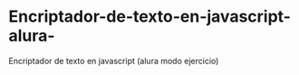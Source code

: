 # Encriptador-de-texto-en-javascript-alura-
Encriptador de texto en javascript (alura modo ejercicio)  
